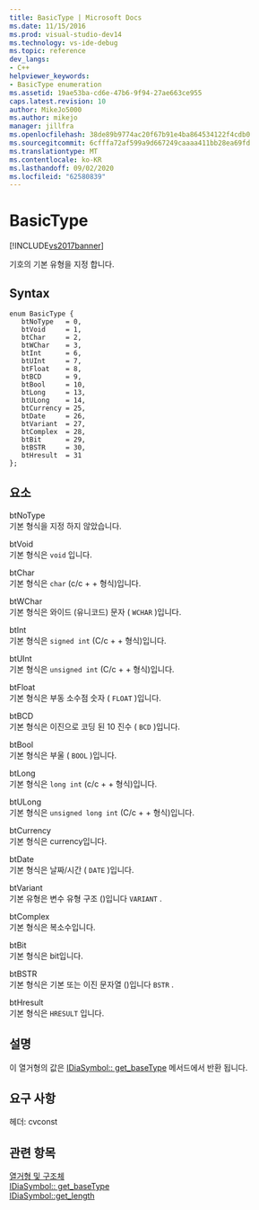 ```yaml
---
title: BasicType | Microsoft Docs
ms.date: 11/15/2016
ms.prod: visual-studio-dev14
ms.technology: vs-ide-debug
ms.topic: reference
dev_langs:
- C++
helpviewer_keywords:
- BasicType enumeration
ms.assetid: 19ae53ba-cd6e-47b6-9f94-27ae663ce955
caps.latest.revision: 10
author: MikeJo5000
ms.author: mikejo
manager: jillfra
ms.openlocfilehash: 38de89b9774ac20f67b91e4ba864534122f4cdb0
ms.sourcegitcommit: 6cfffa72af599a9d667249caaaa411bb28ea69fd
ms.translationtype: MT
ms.contentlocale: ko-KR
ms.lasthandoff: 09/02/2020
ms.locfileid: "62580839"
---
```

# <a name="basictype"></a>BasicType
[!INCLUDE[vs2017banner](../../includes/vs2017banner.md)]

기호의 기본 유형을 지정 합니다.  
  
## <a name="syntax"></a>Syntax  
  
```cpp#  
enum BasicType {   
   btNoType   = 0,  
   btVoid     = 1,  
   btChar     = 2,  
   btWChar    = 3,  
   btInt      = 6,  
   btUInt     = 7,  
   btFloat    = 8,  
   btBCD      = 9,  
   btBool     = 10,  
   btLong     = 13,  
   btULong    = 14,  
   btCurrency = 25,  
   btDate     = 26,  
   btVariant  = 27,  
   btComplex  = 28,  
   btBit      = 29,  
   btBSTR     = 30,  
   btHresult  = 31  
};  
```  
  
## <a name="elements"></a>요소  
 btNoType  
 기본 형식을 지정 하지 않았습니다.  
  
 btVoid  
 기본 형식은 `void` 입니다.  
  
 btChar  
 기본 형식은 `char` (c/c + + 형식)입니다.  
  
 btWChar  
 기본 형식은 와이드 (유니코드) 문자 ( `WCHAR` )입니다.  
  
 btInt  
 기본 형식은 `signed int` (C/c + + 형식)입니다.  
  
 btUInt  
 기본 형식은 `unsigned int` (C/c + + 형식)입니다.  
  
 btFloat  
 기본 형식은 부동 소수점 숫자 ( `FLOAT` )입니다.  
  
 btBCD  
 기본 형식은 이진으로 코딩 된 10 진수 ( `BCD` )입니다.  
  
 btBool  
 기본 형식은 부울 ( `BOOL` )입니다.  
  
 btLong  
 기본 형식은 `long int` (c/c + + 형식)입니다.  
  
 btULong  
 기본 형식은 `unsigned long int` (C/c + + 형식)입니다.  
  
 btCurrency  
 기본 형식은 currency입니다.  
  
 btDate  
 기본 형식은 날짜/시간 ( `DATE` )입니다.  
  
 btVariant  
 기본 유형은 변수 유형 구조 ()입니다 `VARIANT` .  
  
 btComplex  
 기본 형식은 복소수입니다.  
  
 btBit  
 기본 형식은 bit입니다.  
  
 btBSTR  
 기본 형식은 기본 또는 이진 문자열 ()입니다 `BSTR` .  
  
 btHresult  
 기본 형식은 `HRESULT` 입니다.  
  
## <a name="remarks"></a>설명  
 이 열거형의 값은 [IDiaSymbol:: get_baseType](../../debugger/debug-interface-access/idiasymbol-get-basetype.md) 메서드에서 반환 됩니다.  
  
## <a name="requirements"></a>요구 사항  
 헤더: cvconst  
  
## <a name="see-also"></a>관련 항목  
 [열거형 및 구조체](../../debugger/debug-interface-access/enumerations-and-structures.md)   
 [IDiaSymbol:: get_baseType](../../debugger/debug-interface-access/idiasymbol-get-basetype.md)   
 [IDiaSymbol::get_length](../../debugger/debug-interface-access/idiasymbol-get-length.md)
